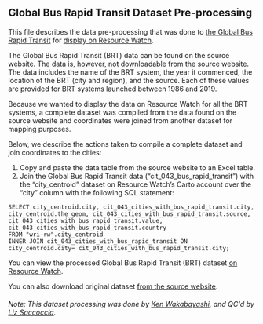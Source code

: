 ## Global Bus Rapid Transit Dataset Pre-processing
This file describes the data pre-processing that was done to [the Global Bus Rapid Transit](https://brtdata.org/) for [display on Resource Watch](https://resourcewatch.org/data/explore/Cities-with-Bus-Rapid-Transit).

The Global Bus Rapid Transit (BRT) data can be found on the source website. The data is, however, not downloadable from the source website. The data includes the name of the BRT system, the year it commenced, the location of the BRT (city and region), and the source. Each of these values are provided for BRT systems launched between 1986 and 2019. 

Because we wanted to display the data on Resource Watch for all the BRT systems, a complete dataset was compiled from the data found on the source website and coordinates were joined from another dataset for mapping purposes. 

Below, we describe the actions taken to compile a complete dataset and join coordinates to the cities:
1. Copy and paste the data table from the source website to an Excel table.
2. Join the Global Bus Rapid Transit data (“cit_043_bus_rapid_transit”) with the “city_centroid” dataset on Resource Watch’s Carto account over the “city” column with the following SQL statement:
```
SELECT city_centroid.city, cit_043_cities_with_bus_rapid_transit.city, city_centroid.the_geom, cit_043_cities_with_bus_rapid_transit.source, cit_043_cities_with_bus_rapid_transit.value, cit_043_cities_with_bus_rapid_transit.country
FROM "wri-rw".city_centroid
INNER JOIN cit_043_cities_with_bus_rapid_transit ON city_centroid.city= cit_043_cities_with_bus_rapid_transit.city;

```
You can view the processed Global Bus Rapid Transit (BRT) dataset [on Resource Watch](https://resourcewatch.org/data/explore/Cities-with-Bus-Rapid-Transit).

You can also download original dataset [from the source website](https://brtdata.org/indicators/systems/year_system_commenced).

###### Note: This dataset processing was done by [Ken Wakabayashi](https://www.wri.org/profile/ken-wakabayashi), and QC'd by [Liz Saccoccia](https://www.wri.org/profile/liz-saccoccia).
